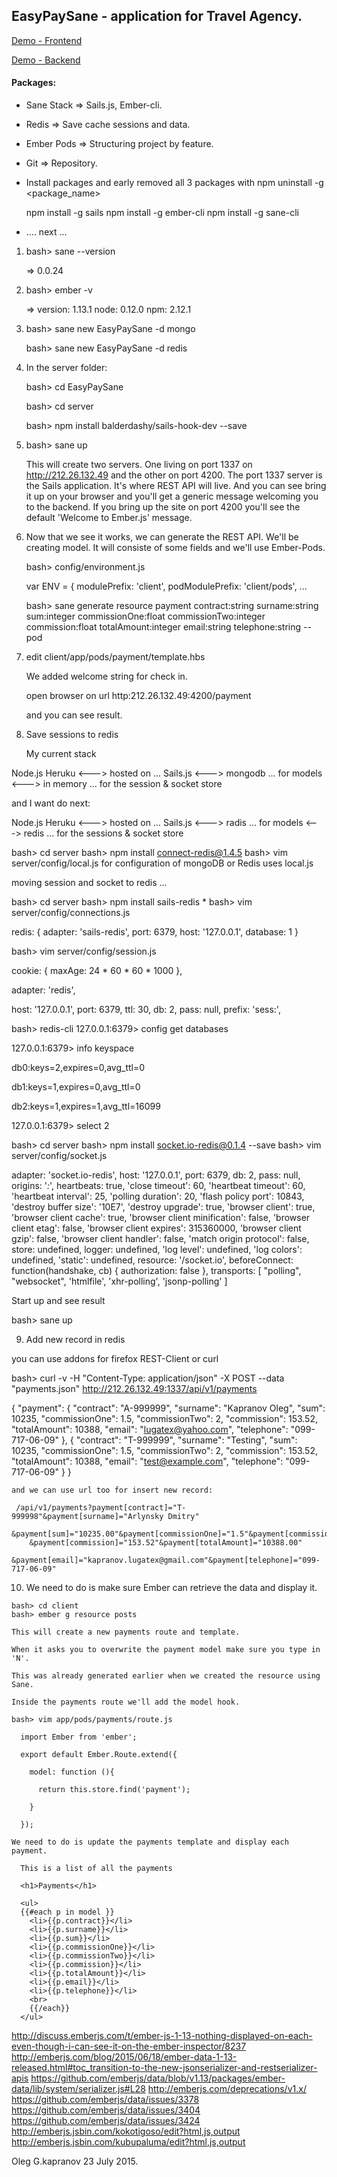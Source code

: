 EasyPaySane - application for Travel Agency.
-----------------------------------------------------------------

[Demo - Frontend](http://212.26.132.49:4200)

[Demo - Backend](http://212.26.132.49:1337/api/v1/payments)

#### Packages:


  * Sane Stack => Sails.js, Ember-cli.
  * Redis      => Save cache sessions and data.
  * Ember Pods => Structuring project by feature.
  * Git        => Repository.
  * Install packages and early removed all 3 packages
     with npm uninstall -g <package_name>

      npm install -g sails
      npm install -g ember-cli
      npm install -g sane-cli
  * .... next ...


 1. bash> sane --version

    => 0.0.24

 2. bash> ember -v

    => version: 1.13.1 node: 0.12.0 npm: 2.12.1

 3. bash> sane new EasyPaySane -d mongo

    bash> sane new EasyPaySane -d redis

 4. In the server folder:

    bash> cd EasyPaySane

    bash> cd server

    bash> npm install balderdashy/sails-hook-dev --save

 5. bash> sane up

    This will create two servers. One living on port 1337 on
    http://212.26.132.49 and the other on port 4200.
    The port 1337 server is the Sails application.
    It's where REST API will live. And you can see bring it up
    on your browser and you'll get a generic message welcoming
    you to the backend. If you bring up the site on port 4200
    you'll see the default 'Welcome to Ember.js' message.

 6. Now that we see it works, we can generate the REST API.
    We'll be creating model. It will consiste of some fields
    and we'll use Ember-Pods.

    bash> config/environment.js

      var ENV = {
        modulePrefix: 'client',
        podModulePrefix: 'client/pods',
        ...

    bash> sane generate resource payment
            contract:string
            surname:string
            sum:integer
            commissionOne:float
            commissionTwo:integer
            commission:float
            totalAmount:integer
            email:string
            telephone:string --pod

 7. edit client/app/pods/payment/template.hbs

    We added welcome string for check in.

    open browser on url http:212.26.132.49:4200/payment

    and you can see result.

 8. Save sessions to redis

    My current stack

  Node.js
  Heruku   <---> hosted on ...
  Sails.js <---> mongodb ... for models
           <---> in memory ... for the session & socket store

  and I want do next:

  Node.js
  Heruku    <---> hosted on ...
  Sails.js  <---> radis ... for models
            <---> redis ... for the sessions & socket store

  bash> cd server
  bash> npm install connect-redis@1.4.5
  bash> vim server/config/local.js
  for configuration of mongoDB or Redis uses local.js

  moving session and socket to redis ...

  bash> cd server
  bash> npm install sails-redis                                             *
  bash> vim server/config/connections.js

  redis: {
    adapter: 'sails-redis',
    port: 6379,
    host: '127.0.0.1',
    database: 1
  }


  bash> vim server/config/session.js

  cookie: {
    maxAge: 24 * 60 * 60 * 1000
  },

  adapter: 'redis',

  host: '127.0.0.1',
  port: 6379,
  ttl: 30,
  db: 2,
  pass: null,
  prefix: 'sess:',


  bash> redis-cli
  127.0.0.1:6379> config get databases

  127.0.0.1:6379> info keyspace

  db0:keys=2,expires=0,avg_ttl=0

  db1:keys=1,expires=0,avg_ttl=0

  db2:keys=1,expires=1,avg_ttl=16099

  127.0.0.1:6379> select 2

  bash> cd server
  bash> npm install socket.io-redis@0.1.4 --save
  bash> vim server/config/socket.js

  adapter: 'socket.io-redis',
  host: '127.0.0.1',
  port: 6379,
  db: 2,
  pass: null,
  origins: '*:*',
  heartbeats: true,
  'close timeout': 60,
  'heartbeat timeout': 60,
  'heartbeat interval': 25,
  'polling duration': 20,
  'flash policy port': 10843,
  'destroy buffer size': '10E7',
  'destroy upgrade': true,
  'browser client': true,
  'browser client cache': true,
  'browser client minification': false,
  'browser client etag': false,
  'browser client expires': 315360000,
  'browser client gzip': false,
  'browser client handler': false,
  'match origin protocol': false,
  store: undefined,
  logger: undefined,
  'log level': undefined,
  'log colors': undefined,
  'static': undefined,
  resource: '/socket.io',
  beforeConnect: function(handshake, cb) {
    authorization: false
  },
  transports: [
    "polling",
    "websocket",
    'htmlfile',
    'xhr-polling',
    'jsonp-polling'
  ]

  Start up and see result

  bash> sane up

 9. Add new record in redis

   you can use addons for firefox REST-Client or curl

   bash> curl -v -H "Content-Type: application/json" -X POST --data \
            "payments.json" http://212.26.132.49:1337/api/v1/payments

{
  "payment": {
    "contract": "A-999999",
    "surname": "Kapranov Oleg",
    "sum": 10235,
    "commissionOne": 1.5,
    "commissionTwo": 2,
    "commission": 153.52,
    "totalAmount": 10388,
    "email": "lugatex@yahoo.com",
    "telephone": "099-717-06-09"
  },
  {
    "contract": "T-999999",
    "surname": "Testing",
    "sum": 10235,
    "commissionOne": 1.5,
    "commissionTwo": 2,
    "commission": 153.52,
    "totalAmount": 10388,
    "email": "test@example.com",
    "telephone": "099-717-06-09"
  }
}


    and we can use url too for insert new record:

     /api/v1/payments?payment[contract]="T-999998"&payment[surname]="Arlynsky Dmitry"
        &payment[sum]="10235.00"&payment[commissionOne]="1.5"&payment[commissionTwo]="2"
        &payment[commission]="153.52"&payment[totalAmount]="10388.00"
        &payment[email]="kapranov.lugatex@gmail.com"&payment[telephone]="099-717-06-09"

 10. We need to do is make sure Ember can retrieve the data and display it.

    bash> cd client
    bash> ember g resource posts

    This will create a new payments route and template.

    When it asks you to overwrite the payment model make sure you type in 'N'.

    This was already generated earlier when we created the resource using Sane.

    Inside the payments route we'll add the model hook.

    bash> vim app/pods/payments/route.js

      import Ember from 'ember';

      export default Ember.Route.extend({

        model: function (){

          return this.store.find('payment');

        }

      });

    We need to do is update the payments template and display each payment.

      This is a list of all the payments

      <h1>Payments</h1>

      <ul>
      {{#each p in model }}
        <li>{{p.contract}}</li>
        <li>{{p.surname}}</li>
        <li>{{p.sum}}</li>
        <li>{{p.commissionOne}}</li>
        <li>{{p.commissionTwo}}</li>
        <li>{{p.commission}}</li>
        <li>{{p.totalAmount}}</li>
        <li>{{p.email}}</li>
        <li>{{p.telephone}}</li>
        <br>
        {{/each}}
      </ul>


http://discuss.emberjs.com/t/ember-js-1-13-nothing-displayed-on-each-even-though-i-can-see-it-on-the-ember-inspector/8237
http://emberjs.com/blog/2015/06/18/ember-data-1-13-released.html#toc_transition-to-the-new-jsonserializer-and-restserializer-apis
https://github.com/emberjs/data/blob/v1.13/packages/ember-data/lib/system/serializer.js#L28
http://emberjs.com/deprecations/v1.x/
https://github.com/emberjs/data/issues/3378
https://github.com/emberjs/data/issues/3404
https://github.com/emberjs/data/issues/3424
http://emberjs.jsbin.com/kokotigoso/edit?html,js,output
http://emberjs.jsbin.com/kubupaluma/edit?html,js,output

Oleg G.kapranov 23 July 2015.
